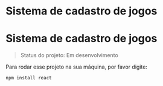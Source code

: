 # Sistema de cadastro de jogos

<h1>Sistema de cadastro de jogos</h1>

> Status do projeto: Em desenvolvimento

Para rodar esse projeto na sua máquina, por favor digite: 

```
npm install react
```
